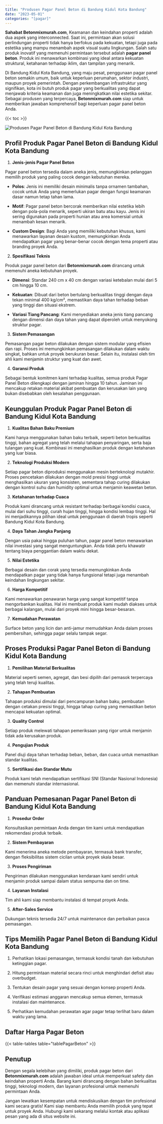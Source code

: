 ```yaml
---
title: "Produsen Pagar Panel Beton di Bandung Kidul Kota Bandung"
date: "2023-05-01"
categories: "[pagar]"
---
```


**Sahabat Betonmixmurah.com**, Keamanan dan keindahan properti adalah dua aspek yang interconnected. Saat ini, permintaan akan solusi perlindungan properti tidak hanya berfokus pada kekuatan, tetapi juga pada estetika yang mampu menambah aspek visual suatu lingkungan. Salah satu produk inovatif yang memenuhi permintaan tersebut adalah **pagar panel beton**. Produk ini menawarkan kombinasi yang ideal antara kekuatan struktural, ketahanan terhadap iklim, dan tampilan yang menarik.  

Di Bandung Kidul Kota Bandung, yang maju pesat, penggunaan pagar panel beton semakin umum, baik untuk keperluan perumahan, sektor industri, maupun proyek pemerintah. Dengan perkembangan infrastruktur yang signifikan, kota ini butuh produk pagar yang berkualitas yang dapat menjawab kriteria keamanan dan juga meningkatkan nilai estetika sekitar. Sebagai produsen yang terpercaya, **Betonmixmurah.com** siap untuk memberikan jawaban komprehensif bagi keperluan pagar panel beton Anda.

{{< toc >}}

![Produsen Pagar Panel Beton di Bandung Kidul Kota Bandung](/images/pagar/pagar-beton-30.jpg)

## Profil Produk Pagar Panel Beton di Bandung Kidul Kota Bandung

1. **Jenis-jenis Pagar Panel Beton**  

Pagar panel beton tersedia dalam aneka jenis, memungkinkan pelanggan memilih produk yang paling cocok dengan kebutuhan mereka.  

- **Polos**: Jenis ini memiliki desain minimalis tanpa ornamen tambahan, cocok untuk Anda yang memerlukan pagar dengan fungsi keamanan dasar namun tetap tahan lama.  

- **Motif**: Pagar panel beton bercorak memberikan nilai estetika lebih dengan pola-pola menarik, seperti ukiran batu atau kayu. Jenis ini sering digunakan pada properti hunian atau area komersial untuk menambah kesan menarik.  

- **Custom Design**: Bagi Anda yang memiliki kebutuhan khusus, kami menawarkan layanan desain kustom, memungkinkan Anda mendapatkan pagar yang benar-benar cocok dengan tema properti atau branding proyek Anda.  

2. **Spesifikasi Teknis**  

Produk pagar panel beton dari **Betonmixmurah.com** dirancang untuk memenuhi aneka kebutuhan proyek.  

- **Dimensi**: Standar 240 cm x 40 cm dengan variasi ketebalan mulai dari 5 cm hingga 10 cm.  

- **Kekuatan**: Dibuat dari beton bertulang berkualitas tinggi dengan daya tekan minimal 400 kg/cm², memastikan daya tahan terhadap beban yang tinggi dan situasi ekstrem.  

- **Variasi Tiang Pancang**: Kami menyediakan aneka jenis tiang pancang dengan dimensi dan daya tahan yang dapat diperoleh untuk menyokong struktur pagar.  

3. **Sistem Pemasangan**  

Pemasangan pagar beton dilakukan dengan sistem modular yang efisien dan rapi. Proses ini memungkinkan pemasangan dilakukan dalam waktu singkat, bahkan untuk proyek berukuran besar. Selain itu, instalasi oleh tim ahli kami menjamin struktur yang kuat dan awet.  

4. **Garansi Produk**  

Sebagai bentuk komitmen kami terhadap kualitas, semua produk Pagar Panel Beton dilengkapi dengan jaminan hingga 10 tahun. Jaminan ini mencakup retakan material akibat pembuatan dan kerusakan lain yang bukan disebabkan oleh kesalahan penggunaan.

## Keunggulan Produk Pagar Panel Beton di Bandung Kidul Kota Bandung 

1. **Kualitas Bahan Baku Premium**  

Kami hanya menggunakan bahan baku terbaik, seperti beton berkualitas tinggi, bahan agregat yang telah melalui tahapan penyaringan, serta baja tulangan yang kuat. Kombinasi ini menghasilkan produk dengan ketahanan yang luar biasa.  

2. **Teknologi Produksi Modern**  

Setiap pagar beton diproduksi menggunakan mesin berteknologi mutakhir. Proses pencetakan dilakukan dengan mold presisi tinggi untuk menghasilkan ukuran yang konsisten, sementara tahap curing dilakukan dengan kontrol suhu dan humidity optimal untuk menjamin keawetan beton.  

3. **Ketahanan terhadap Cuaca**  

Produk kami dirancang untuk resistant terhadap berbagai kondisi cuaca, mulai dari suhu tinggi, curah hujan tinggi, hingga kondisi lembap tinggi. Hal ini menjadikannya pilihan ideal untuk penggunaan di daerah tropis seperti Bandung Kidul Kota Bandung.  

4. **Daya Tahan Jangka Panjang**  

Dengan usia pakai hingga puluhan tahun, pagar panel beton menawarkan nilai investasi yang sangat menguntungkan. Anda tidak perlu khawatir tentang biaya penggantian dalam waktu dekat.  

5. **Nilai Estetika**  

Berbagai desain dan corak yang tersedia memungkinkan Anda mendapatkan pagar yang tidak hanya fungsional tetapi juga menambah keindahan lingkungan sekitar.  

6. **Harga Kompetitif**  

Kami menawarkan penawaran harga yang sangat kompetitif tanpa mengorbankan kualitas. Hal ini membuat produk kami mudah diakses untuk berbagai kalangan, mulai dari proyek mini hingga besar-besaran.  

7. **Kemudahan Perawatan**  

Surface beton yang licin dan anti-jamur memudahkan Anda dalam proses pembersihan, sehingga pagar selalu tampak segar.

## Proses Produksi Pagar Panel Beton di Bandung Kidul Kota Bandung

1. **Pemilihan Material Berkualitas**  

Material seperti semen, agregat, dan besi dipilih dari pemasok terpercaya yang telah teruji kualitas.

2. **Tahapan Pembuatan**  

Tahapan produksi dimulai dari pencampuran bahan baku, pembuatan dengan cetakan presisi tinggi, hingga tahap curing yang memastikan beton mencapai kekuatan optimal.

3. **Quality Control**  

Setiap produk melewati tahapan pemeriksaan yang rigor untuk menjamin tidak ada kerusakan produk.

4. **Pengujian Produk**  

Panel diuji daya tahan terhadap beban, beban, dan cuaca untuk memastikan standar kualitas.

5. **Sertifikasi dan Standar Mutu**  

Produk kami telah mendapatkan sertifikasi SNI (Standar Nasional Indonesia) dan memenuhi standar internasional.

## Panduan Pemesanan Pagar Panel Beton di Bandung Kidul Kota Bandung

1. **Prosedur Order**  

Konsultasikan permintaan Anda dengan tim kami untuk mendapatkan rekomendasi produk terbaik.

2. **Sistem Pembayaran**  

Kami menerima aneka metode pembayaran, termasuk bank transfer, dengan fleksibilitas sistem cicilan untuk proyek skala besar.

3. **Proses Pengiriman**  

Pengiriman dilakukan menggunakan kendaraan kami sendiri untuk menjamin produk sampai dalam status sempurna dan on time.

4. **Layanan Instalasi**  

Tim ahli kami siap membantu instalasi di tempat proyek Anda.

5. **After-Sales Service**  

Dukungan teknis tersedia 24/7 untuk maintenance dan perbaikan pasca pemasangan.

## Tips Memilih Pagar Panel Beton di Bandung Kidul Kota Bandung

1. Perhatikan lokasi pemasangan, termasuk kondisi tanah dan kebutuhan ketinggian pagar.  

2. Hitung permintaan material secara rinci untuk menghindari defisit atau overbudget.  

3. Tentukan desain pagar yang sesuai dengan konsep properti Anda.  

4. Verifikasi estimasi anggaran mencakup semua elemen, termasuk instalasi dan maintenance.  

5. Perhatikan kemudahan perawatan agar pagar tetap terlihat baru dalam waktu yang lama.

## Daftar Harga Pagar Beton

{{< table-tables table="tablePagarBeton" >}}

## Penutup

Dengan segala kelebihan yang dimiliki, produk pagar beton dari **Betonmixmurah.com** adalah jawaban ideal untuk memperkuat safety dan keindahan properti Anda. Barang kami dirancang dengan bahan berkualitas tinggi, teknologi modern, dan layanan profesional untuk memenuhi permintaan Anda.  

Jangan lewatkan kesempatan untuk mendiskusikan dengan tim profesional kami secara gratis! Kami siap membantu Anda memilih produk yang tepat untuk proyek Anda. Hubungi kami sekarang melalui kontak atau aplikasi pesan yang ada di situs website ini.